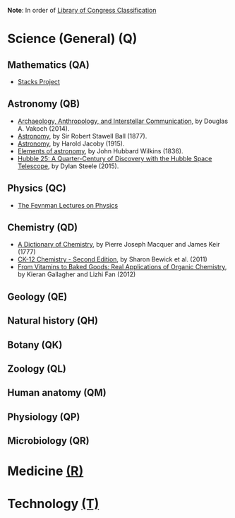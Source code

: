 **Note**: In order of [Library of Congress Classification](http://www.loc.gov/catdir/cpso/lcco/)

# Science (General) (Q)

## Mathematics (QA)
* [Stacks Project](http://stacks.math.columbia.edu/)


## Astronomy   (QB)
* [Archaeology, Anthropology, and Interstellar Communication](https://unglue.it/work/139785/), by Douglas A. Vakoch (2014).
* [Astronomy](https://unglue.it/work/81942/), by Sir Robert Stawell Ball (1877). 
* [Astronomy](https://unglue.it/work/81943/), by Harold Jacoby (1915).
* [Elements of astronomy](https://unglue.it/work/81958/), by John Hubbard Wilkins (1836).
* [Hubble 25: A Quarter-Century of Discovery with the Hubble Space Telescope](https://unglue.it/work/145858/), by Dylan Steele (2015).


## Physics (QC)
* [The Feynman Lectures on Physics](http://feynmanlectures.caltech.edu/)


## Chemistry   (QD)
* [A Dictionary of Chemistry](https://unglue.it/work/140195/), by Pierre Joseph Macquer and James Keir (1777)
* [CK-12 Chemistry - Second Edition](https://unglue.it/work/140345/), by Sharon Bewick et al. (2011)
* [From Vitamins to Baked Goods: Real Applications of Organic Chemistry](https://unglue.it/work/145870/), by Kieran Gallagher and Lizhi Fan (2012)


## Geology (QE)

## Natural history (QH)

## Botany (QK)

## Zoology (QL)

## Human anatomy (QM)

## Physiology (QP)

## Microbiology (QR)

# Medicine [(R)](http://www.loc.gov/aba/cataloging/classification/lcco/lcco_r.pdf)

# Technology [(T)](http://www.loc.gov/aba/cataloging/classification/lcco/lcco_t.pdf)
